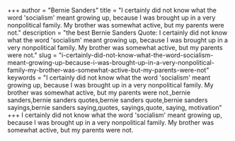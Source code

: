 +++
author = "Bernie Sanders"
title = "I certainly did not know what the word 'socialism' meant growing up, because I was brought up in a very nonpolitical family. My brother was somewhat active, but my parents were not."
description = "the best Bernie Sanders Quote: I certainly did not know what the word 'socialism' meant growing up, because I was brought up in a very nonpolitical family. My brother was somewhat active, but my parents were not."
slug = "i-certainly-did-not-know-what-the-word-socialism-meant-growing-up-because-i-was-brought-up-in-a-very-nonpolitical-family-my-brother-was-somewhat-active-but-my-parents-were-not"
keywords = "I certainly did not know what the word 'socialism' meant growing up, because I was brought up in a very nonpolitical family. My brother was somewhat active, but my parents were not.,bernie sanders,bernie sanders quotes,bernie sanders quote,bernie sanders sayings,bernie sanders saying,quotes, sayings,quote, saying, motivation"
+++
I certainly did not know what the word 'socialism' meant growing up, because I was brought up in a very nonpolitical family. My brother was somewhat active, but my parents were not.
